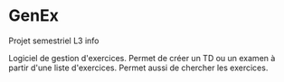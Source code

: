# GenEx
Projet semestriel L3 info

Logiciel de gestion d'exercices. Permet de créer un TD ou un examen à partir d'une liste d'exercices. Permet aussi de chercher les exercices.
